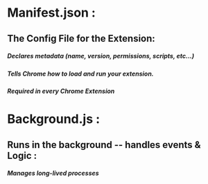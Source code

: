 # Manifest.json : 
## The Config File for the Extension:
##### Declares metadata (name, version, permissions, scripts, etc...)
##### Tells Chrome how to load and run your extension.
##### Required in every Chrome Extension

# Background.js : 
## Runs in the background -- handles events & Logic : 
##### Manages long-lived processes 